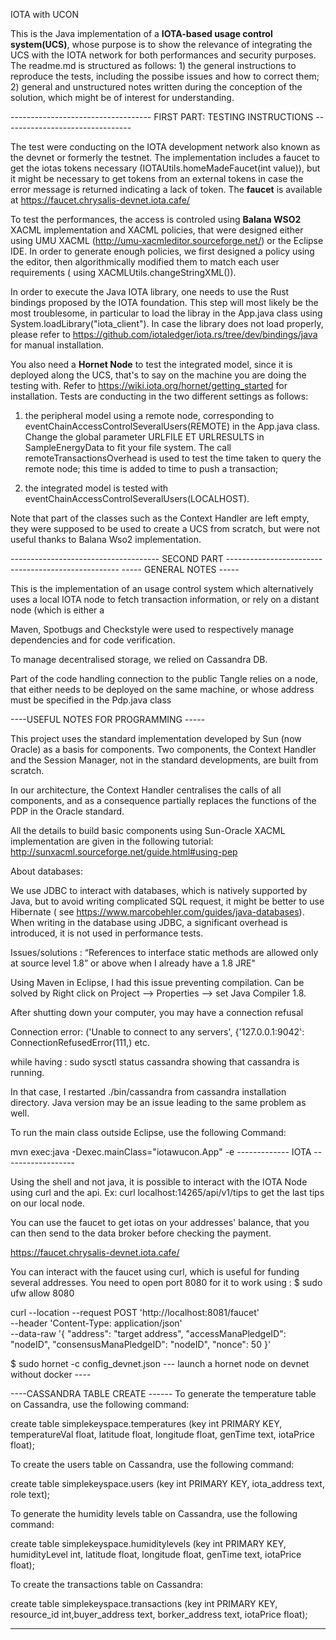 IOTA with UCON 

This is the Java implementation of a **IOTA-based usage control system(UCS)**, whose purpose is to show the relevance 
of integrating the UCS with the IOTA network for both performances and security purposes. The readme.md is structured
as follows: 1) the general instructions to reproduce the tests, including the possibe issues and how to correct them; 2) general and unstructured notes written during the conception of the solution, which might be of interest for understanding.

----------------------------------- FIRST PART: TESTING INSTRUCTIONS --------------------------------

The test were conducting on the IOTA development network also known as the devnet or formerly the testnet. The implementation includes a faucet to get the iotas tokens necessary (IOTAUtils.homeMadeFaucet(int value)), but it might be necessary to get tokens from an external tokens in case the error message is returned indicating a lack of token. The **faucet** is available at https://faucet.chrysalis-devnet.iota.cafe/

To test the performances, the access is controled using **Balana WSO2** XACML implementation and XACML policies, that were designed either using UMU XACML (http://umu-xacmleditor.sourceforge.net/) or the Eclipse IDE. In order to generate enough policies, we first designed a policy using the editor, then algorithmically modified them to match each user requirements ( using XACMLUtils.changeStringXML()).

In order to execute the Java IOTA library, one needs to use the Rust bindings proposed by the IOTA foundation. This step will most likely be the most troublesome, in particular to load the libray in the App.java class using System.loadLibrary("iota_client"). In case the library does not load properly, please refer to https://github.com/iotaledger/iota.rs/tree/dev/bindings/java for manual installation. 

You also need a **Hornet Node** to test the integrated model, since it is deployed along the UCS, that's to say on the machine you are doing the testing with. Refer to https://wiki.iota.org/hornet/getting_started for installation.
Tests are conducting in the two different settings as follows: 

1) the peripheral model using a remote node, corresponding to eventChainAccessControlSeveralUsers(REMOTE) in the App.java class. Change the global parameter URLFILE ET URLRESULTS in SampleEnergyData to fit your file system. The call remoteTransactionsOverhead is used to test the time taken to query the remote node; this time is added to time to push a transaction;

2) the integrated model is tested with eventChainAccessControlSeveralUsers(LOCALHOST).

Note that part of the classes such as the Context Handler are left empty, they were supposed to be used to 
create a UCS from scratch, but were not useful thanks to Balana Wso2 implementation.


------------------------------------- SECOND PART ---------------------------------------------------
----- GENERAL NOTES -----

This is the implementation of an usage control system which alternatively uses a local IOTA node
to fetch transaction information, or rely on a distant node (which is either a 


Maven, Spotbugs and Checkstyle were used to respectively manage dependencies and for code verification.

To manage decentralised storage, we relied on Cassandra DB.

Part of the code handling connection to the public Tangle relies on a node, that either 
needs to be deployed on the same machine, or whose address must be specified in the Pdp.java class
 

----USEFUL NOTES FOR PROGRAMMING -----

This project uses the standard implementation developed by Sun (now Oracle) 
as a basis for components. Two components, the Context Handler and the Session Manager, 
not in the standard developments, are built from scratch.

In our architecture, the Context Handler centralises the calls of all components, and 
as a consequence partially replaces the functions of the PDP in the Oracle standard.

All the details to build basic components using Sun-Oracle XACML implementation are given
in the following tutorial: http://sunxacml.sourceforge.net/guide.html#using-pep

About databases:

We use JDBC to interact with databases, which is 
natively supported by Java, but to avoid writing complicated SQL 
request, it might be better to use Hibernate ( see https://www.marcobehler.com/guides/java-databases).
When writing in the database using JDBC, a significant overhead is introduced, it is not used in 
performance tests.

Issues/solutions : “References to interface static methods are allowed only at source level 1.8” or above when I already have a 1.8 JRE"

Using Maven in Eclipse, I had this issue preventing compilation. Can be solved by Right click on Project --> Properties --> set Java Compiler 1.8.

After shutting down your computer, you may have a connection refusal 

Connection error: ('Unable to connect to any servers', {'127.0.0.1:9042': ConnectionRefusedError(111,) etc.

while having :  sudo sysctl status cassandra 
showing that cassandra is running.

In that case, I restarted ./bin/cassandra from cassandra installation directory. Java version may be an issue leading 
to the same problem as well.

To run the main class outside Eclipse, use the following Command:

mvn exec:java -Dexec.mainClass="iotawucon.App" -e
------------- IOTA ------------------

Using the shell and not java, it is possible to interact with the IOTA Node using curl and the api.
Ex:  curl localhost:14265/api/v1/tips to get the last tips on our local node.

You can use the faucet to get iotas on your addresses' balance, that you can then send
to the data broker before checking the payment.

https://faucet.chrysalis-devnet.iota.cafe/

You can interact with the faucet using curl, which is useful for 
funding several addresses. You need to open port 8080 for it to 
work using : $ sudo ufw allow 8080

curl --location --request POST 'http://localhost:8081/faucet' \
--header 'Content-Type: application/json' \
--data-raw '{
    "address": "target address",
    "accessManaPledgeID": "nodeID",
    "consensusManaPledgeID": "nodeID",
  "nonce": 50
}'


$ sudo hornet -c config_devnet.json --- launch a hornet node on devnet without docker ----

----CASSANDRA TABLE CREATE ------
To generate the temperature table on Cassandra, use the following command:

create table simplekeyspace.temperatures (key int PRIMARY KEY, temperatureVal float,
latitude float, longitude float, genTime text, iotaPrice float);

To create the users table on Cassandra, use the following command:

create table simplekeyspace.users (key int PRIMARY KEY, iota_address text,
role text);

To generate the humidity levels table on Cassandra, use the following command:

create table simplekeyspace.humiditylevels (key int PRIMARY KEY, humidityLevel int,
latitude float, longitude float, genTime text, iotaPrice float);

To create the transactions table on Cassandra:

create table simplekeyspace.transactions (key int PRIMARY KEY, resource_id int,buyer_address text,
borker_address text, iotaPrice float);

-----

